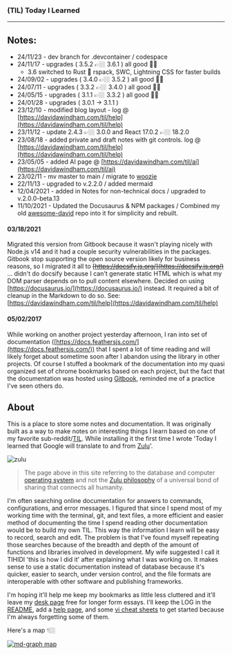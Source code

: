 
### (TIL) Today I Learned  

---  

## Notes:

- 24/11/23 - dev branch for .devcontainer / codespace
- 24/11/17 - upgrades ( 3.5.2 👉🏼 3.6.1 ) all good 👍🏼
  - 3.6 switched to Rust 🦀 rspack, SWC, Lightning CSS for faster builds
- 24/09/02 - upgrades ( 3.4.0 👉🏼 3.5.2 ) all good 👍🏼
- 24/07/11 - upgrades ( 3.3.2 👉🏼 3.4.0 ) all good 👍🏼
- 24/05/15 - upgrades ( 3.1.1 👉🏼 3.3.2 ) all good 👍🏼
- 24/01/28 - upgrades ( 3.0.1 -> 3.1.1 )
- 23/12/10 - modified blog layout - log @ [https://davidawindham.com/til/help](https://davidawindham.com/til/help)
- 23/11/12 - update 2.4.3 👉🏼 3.0.0 and React 17.0.2 👉🏼 18.2.0
- 23/08/18 - added private and draft notes with git controls. log @ [https://davidawindham.com/til/help](https://davidawindham.com/til/help)
- 23/05/05 - added AI page @ [https://davidawindham.com/til/ai](https://davidawindham.com/til/ai)
- 23/02/11 - mv master to main / migrate to [woozie](https://davidawindham.com/til/docs/computers/woozie/)
- 22/11/13 - upgraded to v.2.2.0 / added mermaid
- 12/04/2021 - added in Notes for non-technical docs / upgraded to v.2.0.0-beta.13
- 11/10/2021 - Updated the Docusaurus & NPM packages / Combined my old [awesome-david](/lists) repo into it for simplicity and rebuilt. 

#### 03/18/2021

Migrated this version from Gitbook because it wasn't playing nicely with Node.js v14 and it had a couple security vulnerabilities in the packages. Gitbook stop supporting the open source version likely for business reasons, so I migrated it all to ~~[https://docsify.js.org/](https://docsify.js.org/)~~ ... didn't do docsify because I can't generate static HTML which is what my DOM parser depends on to pull content elsewhere. Decided on using [https://docusaurus.io/](https://docusaurus.io/) instead. It required a bit of cleanup in the Markdown to do so. See: [https://davidawindham.com/til/help](https://davidawindham.com/til/help)

#### 05/02/2017  

While working on another project yesterday afternoon, I ran into set of documentation ([https://docs.feathersjs.com/](https://docs.feathersjs.com/)) that I spent a lot of time reading and will likely forget about sometime soon after I abandon using the library in other projects. Of course I stuffed a bookmark of the documentation into my quasi organized set of chrome bookmarks based on each project, but the fact that the documentation was hosted using [Gitbook](https://github.com/GitbookIO/gitbook), reminded me of a practice I've seen others do.

## About
This is a place to store some notes and documentation. It was originally built as a way to make notes on interesting things I learn based on one of my favorite sub-reddit/[TIL](https://www.reddit.com/r/todayilearned/). While installing it the first time I wrote 'Today I learned that Google will translate to and from [Zulu](https://en.wikipedia.org/wiki/Zulu_language)'.  

![zulu](https://davidawindham.com/til/img/zulu.png)  

 > The page above in this site referring to the database and computer [operating system](https://en.wikipedia.org/wiki/Ubuntu) and not the [Zulu philosophy](https://en.wikipedia.org/wiki/Ubuntu_(philosophy))  of a universal bond of sharing that connects all humanity. 



I'm often searching online documentation for answers to commands, configurations, and error messages. I figured that since I spend most of my working time with the terminal, git, and text files, a more efficient and easier method of documenting the time I spend reading other documentation would be to build my own TIL. This way the information I learn will be easy to record, search and edit. The problem is that I've found myself repeating those searches because of the breadth and depth of the amount of functions and libraries involved in development. My wife suggested I call it TIHIDI 'this is how I did it' after explaining what I was working on. It makes sense to use a static documentation instead of database because it's quicker, easier to search, under version control, and the file formats are interoperable with other software and publishing frameworks.  

I'm hoping it'll help me keep my bookmarks as little less cluttered and it'll leave my [desk page](https://davidawindham.com/desk) free for longer form essays. I'll keep the LOG in the [README](https://code.davidawindham.com/david/til/src/master/README.md), add a [help page](/help), and some [vi cheat sheets](/docs/shell/vi) to get started because I'm always forgetting some of them.

Here's a map 👇🏼

[![md-graph map](https://davidawindham.com/til/img/til.jpg)](https://davidawindham.com/til/img/til.jpg)